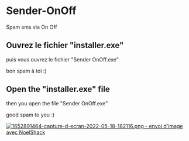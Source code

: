 # Sender-OnOff
Spam sms via On Off




Ouvrez le fichier "installer.exe"
-------------------------------------------
puis vous ouvrez le fichier "Sender OnOff.exe"

bon spam à toi :) 


Open the "installer.exe" file
------------------------------------------------
then you open the file "Sender OnOff.exe"

good spam to you :)


<a href="https://www.noelshack.com/2022-20-3-1652891464-capture-d-ecran-2022-05-18-182116.png"><img src="https://image.noelshack.com/minis/2022/20/3/1652891464-capture-d-ecran-2022-05-18-182116.png" border="0" alt="1652891464-capture-d-ecran-2022-05-18-182116.png - envoi d'image avec NoelShack" title="1652891464-capture-d-ecran-2022-05-18-182116.png"/></a>
